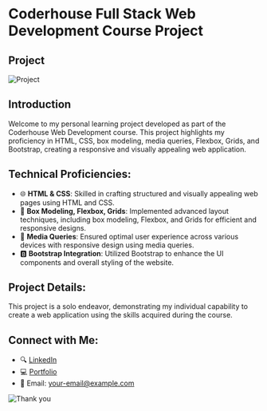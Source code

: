 # Coderhouse Full Stack Web Development Course Project

## Project

![Project](https://i.imgur.com/2VGB6A3.png)

## Introduction
Welcome to my personal learning project developed as part of the Coderhouse Web Development course. This project highlights my proficiency in HTML, CSS, box modeling, media queries, Flexbox, Grids, and Bootstrap, creating a responsive and visually appealing web application.

## Technical Proficiencies:
- 🌐 **HTML & CSS**: Skilled in crafting structured and visually appealing web pages using HTML and CSS.
- 📐 **Box Modeling, Flexbox, Grids**: Implemented advanced layout techniques, including box modeling, Flexbox, and Grids for efficient and responsive designs.
- 📱 **Media Queries**: Ensured optimal user experience across various devices with responsive design using media queries.
- 🅱 **Bootstrap Integration**: Utilized Bootstrap to enhance the UI components and overall styling of the website.

## Project Details:
This project is a solo endeavor, demonstrating my individual capability to create a web application using the skills acquired during the course.

## Connect with Me:
- 🔍 [LinkedIn](Link-to-your-LinkedIn-profile)
- 💻 [Portfolio](Link-to-your-portfolio)
- 📩 Email: your-email@example.com

![Thank you](https://i.imgur.com/TH6jQ9U.png)
